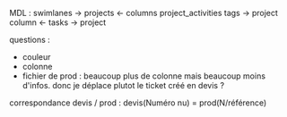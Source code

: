 MDL :
swimlanes -> projects <- columns
project_activities
tags -> project
column <- tasks -> project


questions :
- couleur
- colonne
- fichier de prod : beaucoup plus de colonne mais beaucoup moins d'infos. donc je déplace plutot le ticket créé en devis ?


correspondance devis / prod :
devis(Numéro nu) = prod(N/référence)

